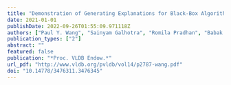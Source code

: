 ```yaml
---
title: "Demonstration of Generating Explanations for Black-Box Algorithms Using Lewis"
date: 2021-01-01
publishDate: 2022-09-26T01:55:09.971118Z
authors: ["Paul Y. Wang", "Sainyam Galhotra", "Romila Pradhan", "Babak Salimi"]
publication_types: ["2"]
abstract: ""
featured: false
publication: "*Proc. VLDB Endow.*"
url_pdf: "http://www.vldb.org/pvldb/vol14/p2787-wang.pdf"
doi: "10.14778/3476311.3476345"
---
```


